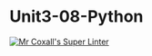 # Unit3-08-Python
[![Mr Coxall's Super Linter](https://github.com/ICS3U-Programming-KevinC/Unit3-08-Python/workflows/Mr%20Coxall's%20Super%20Linter/badge.svg)](https://github.com/ICS3U-Programming-KevinC/Unit3-08-Python/actions/)
